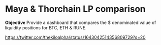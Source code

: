 # Maya & Thorchain LP comparison

**Objective**
Provide a dashboard that compares the $ denominated value of liquidity positions for BTC, ETH & RUNE.

https://twitter.com/thekiloalpha/status/1643042514356809729?s=20
